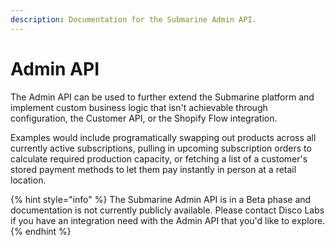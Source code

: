 ```yaml
---
description: Documentation for the Submarine Admin API.
---
```


# Admin API

The Admin API can be used to further extend the Submarine platform and implement custom business logic that isn't achievable through configuration, the Customer API, or the Shopify Flow integration.

Examples would include programatically swapping out products across all currently active subscriptions, pulling in upcoming subscription orders to calculate required production capacity, or fetching a list of a customer's stored payment methods to let them pay instantly in person at a retail location.

{% hint style="info" %}
The Submarine Admin API is in a Beta phase and documentation is not currently publicly available. Please contact Disco Labs if you have an integration need with the Admin API that you'd like to explore.
{% endhint %}

